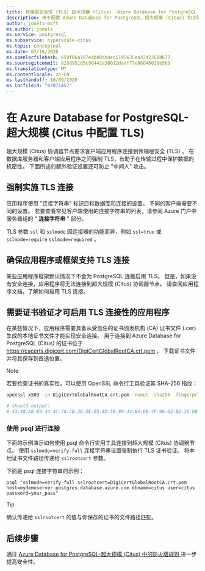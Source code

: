 ```yaml
---
title: 传输层安全性 (TLS) 超大规模 (Citus) -Azure Database for PostgreSQL
description: 用于配置 Azure Database for PostgreSQL-超大规模 (Citus) 和关联应用程序以正确使用 TLS 连接的说明和信息。
author: jonels-msft
ms.author: jonels
ms.service: postgresql
ms.subservice: hyperscale-citus
ms.topic: conceptual
ms.date: 07/16/2020
ms.openlocfilehash: 659f86a107e4b08db4ec5195635ea32d2260d677
ms.sourcegitcommit: 829d951d5c90442a38012daaf77e86046018e5b9
ms.translationtype: MT
ms.contentlocale: zh-CN
ms.lasthandoff: 10/09/2020
ms.locfileid: "87071457"
---
```

# <a name="configure-tls-in-azure-database-for-postgresql---hyperscale-citus"></a>在 Azure Database for PostgreSQL-超大规模 (Citus 中配置 TLS) 
超大规模 (Citus) 协调器节点要求客户端应用程序连接到传输层安全 (TLS) 。 在数据库服务器和客户端应用程序之间强制 TLS，有助于在传输过程中保护数据的机密性。 下面所述的额外验证设置还可防止 "中间人" 攻击。

## <a name="enforcing-tls-connections"></a>强制实施 TLS 连接
应用程序使用 "连接字符串" 标识目标数据库和连接的设置。 不同的客户端需要不同的设置。 若要查看常见客户端使用的连接字符串的列表，请参阅 Azure 门户中服务器组的 " **连接字符串** " 部分。

TLS 参数 `ssl` 和 `sslmode` 因连接器的功能而异，例如 `ssl=true` 或 `sslmode=require` `sslmode=required` 。

## <a name="ensure-your-application-or-framework-supports-tls-connections"></a>确保应用程序或框架支持 TLS 连接
某些应用程序框架默认情况下不会为 PostgreSQL 连接启用 TLS。 但是，如果没有安全连接，应用程序将无法连接到超大规模 (Citus) 协调器节点。 请查阅应用程序文档，了解如何启用 TLS 连接。

## <a name="applications-that-require-certificate-verification-for-tls-connectivity"></a>需要证书验证才可启用 TLS 连接性的应用程序
在某些情况下，应用程序需要具备从受信任的证书颁发机构 (CA) 证书文件 (.cer) 生成的本地证书文件才能实现安全连接。 用于连接到 Azure Database for PostgreSQL (Citus) 的证书位于 https://cacerts.digicert.com/DigiCertGlobalRootCA.crt.pem 。 下载证书文件并将其保存到首选位置。

> [!NOTE]
>
> 若要检查证书的真实性，可以使用 OpenSSL 命令行工具验证其 SHA-256 指纹：
>
> ```sh
> openssl x509 -in DigiCertGlobalRootCA.crt.pem -noout -sha256 -fingerprint
>
> # should output:
> # 43:48:A0:E9:44:4C:78:CB:26:5E:05:8D:5E:89:44:B4:D8:4F:96:62:BD:26:DB:25:7F:89:34:A4:43:C7:01:61
> ```

### <a name="connect-using-psql"></a>使用 psql 进行连接
下面的示例演示如何使用 psql 命令行实用工具连接到超大规模 (Citus) 协调器节点。 使用 `sslmode=verify-full` 连接字符串设置强制执行 TLS 证书验证。 将本地证书文件路径传递给 `sslrootcert` 参数。

下面是 psql 连接字符串的示例：
```
psql "sslmode=verify-full sslrootcert=DigiCertGlobalRootCA.crt.pem host=mydemoserver.postgres.database.azure.com dbname=citus user=citus password=your_pass"
```
> [!TIP]
> 确认传递给 `sslrootcert` 的值与你保存的证书的文件路径匹配。

## <a name="next-steps"></a>后续步骤
通过 [Azure Database for PostgreSQL-超大规模 (Citus) 中的防火墙规则 ](concepts-hyperscale-firewall-rules.md)进一步提高安全性。
